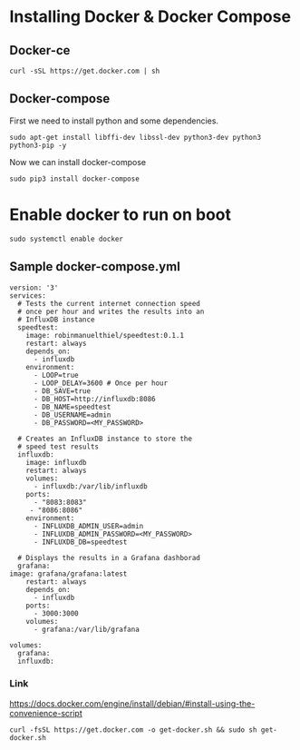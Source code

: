 # Installing Docker & Docker Compose

## Docker-ce

    curl -sSL https://get.docker.com | sh

## Docker-compose

First we need to install python and some dependencies.

    sudo apt-get install libffi-dev libssl-dev python3-dev python3 python3-pip -y

Now we can install docker-compose

    sudo pip3 install docker-compose

# Enable docker to run on boot

    sudo systemctl enable docker


## Sample docker-compose.yml

    version: '3'
    services:
      # Tests the current internet connection speed
      # once per hour and writes the results into an
      # InfluxDB instance
      speedtest:    
        image: robinmanuelthiel/speedtest:0.1.1
        restart: always
        depends_on:
          - influxdb
        environment:
          - LOOP=true
          - LOOP_DELAY=3600 # Once per hour
          - DB_SAVE=true
          - DB_HOST=http://influxdb:8086
          - DB_NAME=speedtest
          - DB_USERNAME=admin
          - DB_PASSWORD=<MY_PASSWORD>
    
      # Creates an InfluxDB instance to store the
      # speed test results
      influxdb:
        image: influxdb
        restart: always
        volumes:
          - influxdb:/var/lib/influxdb
        ports:
          - "8083:8083"
         - "8086:8086"
        environment:
          - INFLUXDB_ADMIN_USER=admin
          - INFLUXDB_ADMIN_PASSWORD=<MY_PASSWORD>
          - INFLUXDB_DB=speedtest
    
      # Displays the results in a Grafana dashborad
      grafana:
    image: grafana/grafana:latest
        restart: always
        depends_on:
          - influxdb
        ports:
          - 3000:3000
        volumes:
          - grafana:/var/lib/grafana
    
    volumes:
      grafana:
      influxdb:


### Link

https://docs.docker.com/engine/install/debian/#install-using-the-convenience-script

    curl -fsSL https://get.docker.com -o get-docker.sh && sudo sh get-docker.sh
